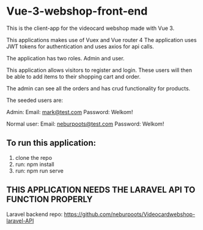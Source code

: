 # Vue-3-webshop-front-end
This is the client-app for the videocard webshop made with Vue 3.

This applications makes use of Vuex and Vue router 4
The application uses JWT tokens for authentication and uses axios for api calls.

The application has two roles. Admin and user.

This application allows visitors to register and login.
These users will then be able to add items to their shopping cart and order.

The admin can see all the orders and has crud functionality for products.

The seeded users are:

Admin:
Email: mark@test.com
Password: Welkom!

Normal user:
Email: neburpoots@test.com
Password: Welkom!

## To run this application:
1. clone the repo
2. run: npm install
3. run: npm run serve

## THIS APPLICATION NEEDS THE LARAVEL API TO FUNCTION PROPERLY
Laravel backend repo: https://github.com/neburpoots/Videocardwebshop-laravel-API

